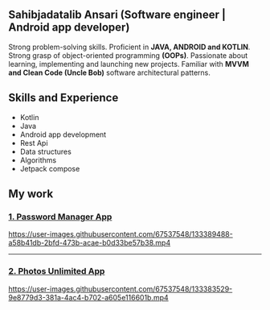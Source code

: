 
## Sahibjadatalib Ansari (Software engineer | Android app developer)
Strong problem-solving skills. Proficient in <b>JAVA, ANDROID and KOTLIN</b>. Strong grasp of object-oriented programming
 <b>(OOPs)</b>. Passionate about learning, implementing and launching new projects. Familiar with <b>MVVM and Clean Code (Uncle Bob)</b> software architectural
patterns.

## Skills and Experience
<ul>
 <li> Kotlin </li>
 <li> Java </li>
 <li> Android app development </li>
 <li> Rest Api </li>
 <li> Data structures </li>
 <li> Algorithms </li>
 <li> Jetpack compose </li>
</ul>

## My work

### [1. Password Manager App](https://github.com/Sahibjadatalib/PasswordManagerApp/blob/finished/README.md)
https://user-images.githubusercontent.com/67537548/133389488-a58b41db-2bfd-473b-acae-b0d33be57b38.mp4

<hr>

 ### [2. Photos Unlimited App](https://github.com/Sahibjadatalib/Photos-Unlimited/blob/finished/README.md)
https://user-images.githubusercontent.com/67537548/133383529-9e8779d3-381a-4ac4-b702-a605e116601b.mp4







